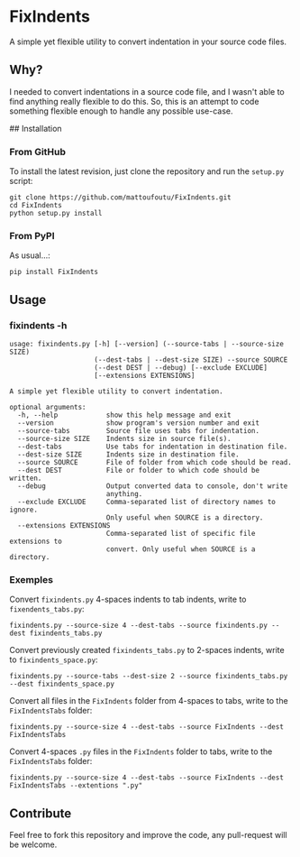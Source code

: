 # FixIndents

A simple yet flexible utility to convert indentation in your source code files.

## Why?

I needed to convert indentations in a source code file, and I wasn't able to find anything
really flexible to do this. So, this is an attempt to code something flexible enough to
handle any possible use-case.

## Installation

### From GitHub

To install the latest revision, just clone the repository and run the `setup.py` script:

    git clone https://github.com/mattoufoutu/FixIndents.git
    cd FixIndents
    python setup.py install

### From PyPI

As usual...:

    pip install FixIndents

## Usage

### fixindents -h

    usage: fixindents.py [-h] [--version] (--source-tabs | --source-size SIZE)
                         (--dest-tabs | --dest-size SIZE) --source SOURCE
                         (--dest DEST | --debug) [--exclude EXCLUDE]
                         [--extensions EXTENSIONS]

    A simple yet flexible utility to convert indentation.

    optional arguments:
      -h, --help            show this help message and exit
      --version             show program's version number and exit
      --source-tabs         Source file uses tabs for indentation.
      --source-size SIZE    Indents size in source file(s).
      --dest-tabs           Use tabs for indentation in destination file.
      --dest-size SIZE      Indents size in destination file.
      --source SOURCE       File of folder from which code should be read.
      --dest DEST           File or folder to which code should be written.
      --debug               Output converted data to console, don't write
                            anything.
      --exclude EXCLUDE     Comma-separated list of directory names to ignore.
                            Only useful when SOURCE is a directory.
      --extensions EXTENSIONS
                            Comma-separated list of specific file extensions to
                            convert. Only useful when SOURCE is a directory.

### Exemples

Convert `fixindents.py` 4-spaces indents to tab indents, write to `fixendents_tabs.py`:

    fixindents.py --source-size 4 --dest-tabs --source fixindents.py --dest fixindents_tabs.py

Convert previously created `fixindents_tabs.py` to 2-spaces indents, write to `fixindents_space.py`:

    fixindents.py --source-tabs --dest-size 2 --source fixindents_tabs.py --dest fixindents_space.py

Convert all files in the `FixIndents` folder from 4-spaces to tabs, write to the `FixIndentsTabs` folder:

    fixindents.py --source-size 4 --dest-tabs --source FixIndents --dest FixIndentsTabs

Convert 4-spaces `.py` files in the `FixIndents` folder to tabs, write to the `FixIndentsTabs` folder:

    fixindents.py --source-size 4 --dest-tabs --source FixIndents --dest FixIndentsTabs --extentions ".py"

## Contribute

Feel free to fork this repository and improve the code, any pull-request will be welcome.
